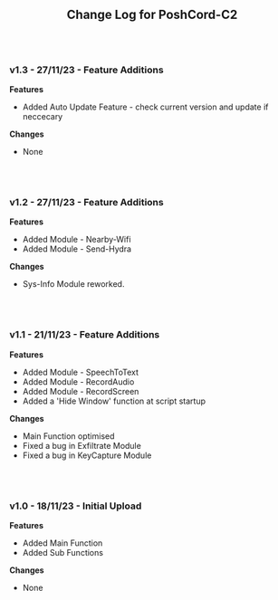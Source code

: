 <div align="left">

<h2 align="center"> Change Log for PoshCord-C2 </h2>

<br><br>

<h3 align="left"> v1.3 - 27/11/23 - Feature Additions </h3>

**Features**
- Added Auto Update Feature - check current version and update if neccecary

**Changes**
- None

<br><br>

<h3 align="left"> v1.2 - 27/11/23 - Feature Additions </h3>

**Features**
- Added Module - Nearby-Wifi
- Added Module - Send-Hydra

**Changes**
- Sys-Info Module reworked.

<br><br>


<h3 align="left"> v1.1 - 21/11/23 - Feature Additions </h3>

**Features**
- Added Module - SpeechToText
- Added Module - RecordAudio
- Added Module - RecordScreen
- Added a 'Hide Window' function at script startup

**Changes**
- Main Function optimised
- Fixed a bug in Exfiltrate Module
- Fixed a bug in KeyCapture Module

<br><br>

<h3 align="left"> v1.0 - 18/11/23 - Initial Upload</h3>

**Features**
- Added Main Function
- Added Sub Functions

**Changes**
- None

<br><br>


</div>
